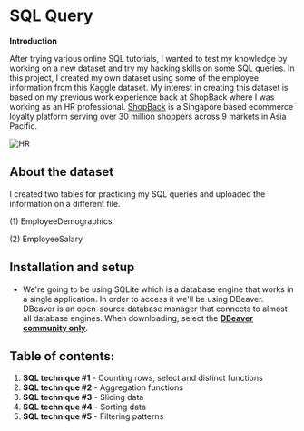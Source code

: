 # SQL Query
**Introduction**

After trying various online SQL tutorials, I wanted to test my knowledge by working on a new dataset and try my hacking skills on some SQL queries. In this project, I created my own dataset using some of the employee information from this Kaggle dataset. My interest in creating this dataset is based on my previous work experience back at ShopBack where I was working as an HR professional. [ShopBack](https://www.shopback.sg/) is a Singapore based ecommerce loyalty platform serving over 30 million shoppers across 9 markets in Asia Pacific.  

![HR](https://user-images.githubusercontent.com/88034960/151862496-6b261ad1-7b56-4345-a6a0-60de083a1230.jpg)



## **About the dataset** 


I created two tables for practicing my SQL queries and uploaded the information on a different file.

(1) EmployeeDemographics

(2) EmployeeSalary


## **Installation and setup**

- We're going to be using SQLite which is a database engine that works in a single application. In order to access it we'll be using DBeaver. DBeaver is an open-source database manager that connects to almost all database engines. When downloading, select the [**DBeaver community only**](https://dbeaver.io/download/).



## Table of contents:
1. **SQL technique #1** - Counting rows, select and distinct functions
2. **SQL technique #2** - Aggregation functions
3. **SQL technique #3** - Slicing data
4. **SQL technique #4** - Sorting data
5. **SQL technique #5** - Filtering patterns



